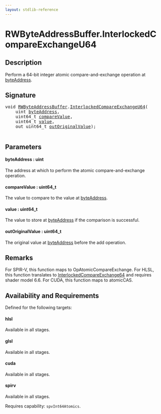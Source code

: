 ```yaml
---
layout: stdlib-reference
---
```


# RWByteAddressBuffer\.InterlockedCompareExchangeU64

## Description

Perform a 64-bit integer atomic compare-and-exchange operation at <span class='code'><a href="interlockedcompareexchangeu64-0biq#decl-byteAddress" class="code_param">byteAddress</a></span>.



## Signature 

<pre>
<span class="code_keyword">void</span> <a href="../types/rwbyteaddressbuffer-0126d/index" class="code_type">RWByteAddressBuffer</a>.<a href="interlockedcompareexchangeu64-0biq">InterlockedCompareExchangeU64</a>(
    <span class="code_keyword">uint</span> <a href="interlockedcompareexchangeu64-0biq#decl-byteAddress" class="code_param">byteAddress</a>,
    uint64_t <a href="interlockedcompareexchangeu64-0biq#decl-compareValue" class="code_param">compareValue</a>,
    uint64_t <a href="interlockedcompareexchangeu64-0biq#decl-value" class="code_param">value</a>,
    <span class="code_keyword">out</span> uint64_t <a href="interlockedcompareexchangeu64-0biq#decl-outOriginalValue" class="code_param">outOriginalValue</a>);

</pre>

## Parameters

####  <a id="decl-byteAddress"></a>byteAddress  : uint
The address at which to perform the atomic compare-and-exchange operation.

####  <a id="decl-compareValue"></a>compareValue  : uint64\_t
The value to compare to the value at <span class='code'><a href="interlockedcompareexchangeu64-0biq#decl-byteAddress" class="code_param">byteAddress</a></span>.

####  <a id="decl-value"></a>value  : uint64\_t
The value to store at <span class='code'><a href="interlockedcompareexchangeu64-0biq#decl-byteAddress" class="code_param">byteAddress</a></span> if the comparison is successful.

####  <a id="decl-outOriginalValue"></a>outOriginalValue  : uint64\_t
The original value at <span class='code'><a href="interlockedcompareexchangeu64-0biq#decl-byteAddress" class="code_param">byteAddress</a></span> before the add operation.


## Remarks
For SPIR-V, this function maps to <span class='code'>OpAtomicCompareExchange</span>. For HLSL, this function
translates to <span class='code'><a href="">InterlockedCompareExchange64</a></span> and requires shader model 6.6.
For CUDA, this function maps to <span class='code'>atomicCAS</span>.


## Availability and Requirements

Defined for the following targets:

#### hlsl
Available in all stages.

#### glsl
Available in all stages.

#### cuda
Available in all stages.

#### spirv
Available in all stages.

Requires capability: `spvInt64Atomics`.


